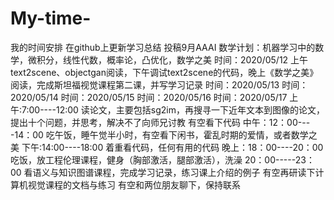 # My-time-
我的时间安排
在github上更新学习总结
投稿9月AAAI
数学计划：机器学习中的数学，微积分，线性代数，概率论，凸优化，数学之美
时间：2020/05/12
上午text2scene、objectgan阅读，下午调试text2scene的代码，晚上《数学之美》阅读，完成斯坦福视觉课程第二课，并写学习记录
时间：2020/05/13
时间：2020/05/14
时间：2020/05/15
时间：2020/05/16
时间：2020/05/17
上午:7:00----12:00
读论文，主要包括sg2im，再搜寻一下近年文本到图像的论文，提出十个问题，并思考，解决不了向师兄讨教
有空看下代码
中午：12：00----14：00
吃午饭，睡午觉半小时，有空看下闲书，霍乱时期的爱情，或者数学之美
下午:14:00----18:00
着重看代码，任何有用的代码
晚上：18：00----20：00
吃饭，放工程伦理课程，健身（胸部激活，腿部激活），洗澡
20：00-----23：00
看语义与知识图谱课程，完成学习记录，练习课上介绍的例子
有空再研读下计算机视觉课程的文档与练习
有空和两位朋友聊下，保持联系

